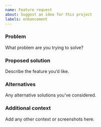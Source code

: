 ```yaml
---
name: Feature request
about: Suggest an idea for this project
labels: enhancement
---
```


### Problem
What problem are you trying to solve?

### Proposed solution
Describe the feature you’d like.

### Alternatives
Any alternative solutions you’ve considered.

### Additional context
Add any other context or screenshots here.
